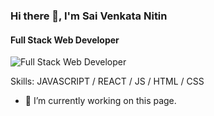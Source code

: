 ### Hi there 👋, I'm Sai Venkata Nitin
#### Full Stack Web Developer
![Full Stack Web Developer](https://s3.us-east-1.amazonaws.com/storage.trumplearning.com/cmsfiles/best-full-stack-web-developer-courses-certification-online-ppjh0d5a.jpg)


Skills: JAVASCRIPT / REACT / JS / HTML / CSS

- 🔭 I’m currently working on this page. 
